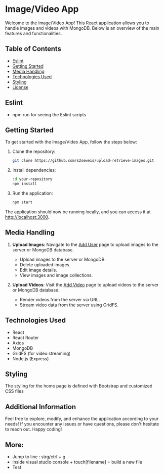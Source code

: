 # Image/Video App

Welcome to the Image/Video App! This React application allows you to handle images and videos with MongoDB. Below is an overview of the main features and functionalities.

## Table of Contents
- [Eslint](#eslint)
- [Getting Started](#getting-started)
- [Media Handling](#media-handling)
- [Technologies Used](#technologies-used)
- [Styling](#styling)
- [License](#license)

## Eslint
- npm run for seeing the Eslint scripts

## Getting Started
To get started with the Image/Video App, follow the steps below:

1. Clone the repository:

   ```bash
   git clone https://github.com/s2seweis/upload-retrieve-images.git
   ```

2. Install dependencies:

   ```bash
   cd your-repository
   npm install
   ```

3. Run the application:

   ```bash
   npm start
   ```

The application should now be running locally, and you can access it at [http://localhost:3000](http://localhost:3000).


## Media Handling

1. **Upload Images**: Navigate to the [Add User](/adduser) page to upload images to the server or MongoDB database.

   - Upload images to the server or MongoDB.
   - Delete uploaded images.
   - Edit image details.
   - View images and image collections.

2. **Upload Videos**: Visit the [Add Video](/addvideo) page to upload videos to the server or MongoDB database.

   - Render videos from the server via URL.
   - Stream video data from the server using GridFS.

## Technologies Used
- React
- React Router
- Axios
- MongoDB
- GridFS (for video streaming)
- Node.js (Express)

## Styling

The styling for the home page is defined with Bootstrap and customized CSS files

## Additional Information

Feel free to explore, modify, and enhance the application according to your needs! If you encounter any issues or have questions, please don't hesitate to reach out. Happy coding!

## More: 
- Jump to line : strg/ctrl + g
- inside visual studio console + touch[filename] = build a new file 
- Test